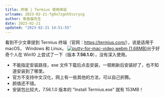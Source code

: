 ```yaml
---
title: 终端 | Termius 使用体验
urlname: 2023-02-21-fg9x7zgnh5vzrycg
author: 章鱼猫先生
date: 2023-02-21
updated: "2023-02-21 14:51:55"
---
```


看到不少文章提到 Termius 终端（官网：<https://termius.com/>），说是适用于 macOS， Windows 和 Linux。
[![putty-for-mac-video.webm (1.68MB)](https://gw.alipayobjects.com/mdn/prod_resou/afts/img/A*NNs6TKOR3isAAAAAAAAAAABkARQnAQ)](https://www.yuque.com/shenweiyan/cookbook/fg9x7zgnh5vzrycg?_lake_card=%7B%22status%22%3A%22done%22%2C%22name%22%3A%22putty-for-mac-video.webm%22%2C%22size%22%3A1763597%2C%22taskId%22%3A%22ue42e7651-b4da-4e74-93c2-882b5a32d50%22%2C%22taskType%22%3A%22upload%22%2C%22url%22%3Anull%2C%22cover%22%3Anull%2C%22videoId%22%3A%22inputs%2Fprod%2Fyuque%2F2023%2F126032%2Fwebm%2F1676959668849-b0d5c855-56cb-4a76-86e1-da852fa95678.webm%22%2C%22download%22%3Afalse%2C%22__spacing%22%3A%22both%22%2C%22id%22%3A%22WDXkL%22%2C%22margin%22%3A%7B%22top%22%3Atrue%2C%22bottom%22%3Atrue%7D%2C%22card%22%3A%22video%22%7D#WDXkL)出于好奇个人在 Win10 上尝试了一下（版本 **7.56.1.0**），没有深入使用。

- 不能指定安装路径，exe 文件下载后点击安装，一顿刷新后安装好了，也不知道安装到了哪里。
- 官方不支持中文汉化，网上有一些其他的方法，可以自己折腾。
- 颜值还不错。
- 安装包比较大，7.56.1.0 版本的 "Install Termius.exe" 就有 153MB！

